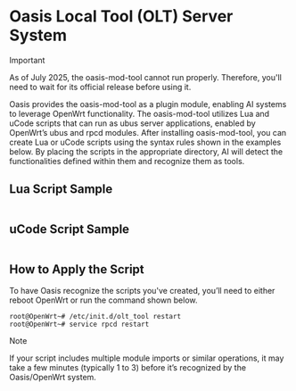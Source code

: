 # Oasis Local Tool (OLT) Server System
> [!IMPORTANT]
> >
> As of July 2025, the oasis-mod-tool cannot run properly. Therefore, you'll need to wait for its official release before using it.

Oasis provides the oasis-mod-tool as a plugin module, enabling AI systems to leverage OpenWrt functionality.
The oasis-mod-tool utilizes Lua and uCode scripts that can run as ubus server applications, enabled by OpenWrt’s ubus and rpcd modules.
After installing oasis-mod-tool, you can create Lua or uCode scripts using the syntax rules shown in the examples below. By placing the scripts in the appropriate directory, AI will detect the functionalities defined within them and recognize them as tools.  

## Lua Script Sample
```

```

## uCode Script Sample
```

```

## How to Apply the Script
To have Oasis recognize the scripts you've created, you’ll need to either reboot OpenWrt or run the command shown below.
```
root@OpenWrt~# /etc/init.d/olt_tool restart
root@OpenWrt~# service rpcd restart
```
> [!NOTE]
> If your script includes multiple module imports or similar operations, it may take a few minutes (typically 1 to 3) before it’s recognized by the Oasis/OpenWrt system.

